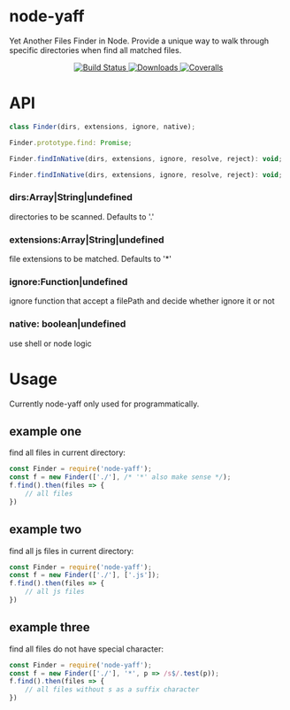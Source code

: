 # node-yaff

Yet Another Files Finder in Node. Provide a unique way to walk through specific directories when find all matched files.

<p align="center">
    <a href="https://travis-ci.org/AceMood/node-yaff">
        <img src="https://img.shields.io/travis/AceMood/node-yaff/master.svg" alt="Build Status" />
    </a>
    <a href="https://npmcharts.com/compare/node-yaff?minimal=true">
        <img src="https://img.shields.io/npm/dt/node-yaff.svg" alt="Downloads">
    </a>
    <a href="https://coveralls.io/github/AceMood/node-yaff">
        <img src="https://img.shields.io/coveralls/github/AceMood/node-yaff/master.svg" alt="Coveralls" />
    </a>
</p>

# API

```javascript
class Finder(dirs, extensions, ignore, native);

Finder.prototype.find: Promise;

Finder.findInNative(dirs, extensions, ignore, resolve, reject): void;

Finder.findInNative(dirs, extensions, ignore, resolve, reject): void;
```

### dirs:Array|String|undefined

directories to be scanned. Defaults to '.'

### extensions:Array|String|undefined

file extensions to be matched. Defaults to '*'

### ignore:Function|undefined

ignore function that accept a filePath and decide whether ignore it or not

### native: boolean|undefined

use shell or node logic

# Usage

Currently node-yaff only used for programmatically.

## example one

find all files in current directory:

```javascript
const Finder = require('node-yaff');
const f = new Finder(['./'], /* '*' also make sense */);
f.find().then(files => {
    // all files 
})
```
## example two

find all js files in current directory:

```javascript
const Finder = require('node-yaff');
const f = new Finder(['./'], ['.js']);
f.find().then(files => {
    // all js files
})
```
## example three

find all files do not have special character:

```javascript
const Finder = require('node-yaff');
const f = new Finder(['./'], '*', p => /s$/.test(p));
f.find().then(files => {
    // all files without s as a suffix character
})
```
